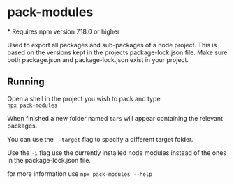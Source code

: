 # pack-modules
\* Requires npm version 7.18.0 or higher  

Used to export all packages and sub-packages of a node project.
This is based on the versions kept in the projects package-lock.json file.
Make sure both package.json and package-lock.json exist in your project.

## Running
Open a shell in the project you wish to pack and type:  
`
npx pack-modules
`  

When finished a new folder named `tars` will appear containing the relevant packages.

You can use the `--target` flag to specify a different target folder.

Use the `-i` flag use the currently installed node modules instead of the ones in the package-lock.json file. 


for more information use `npx pack-modules --help`
